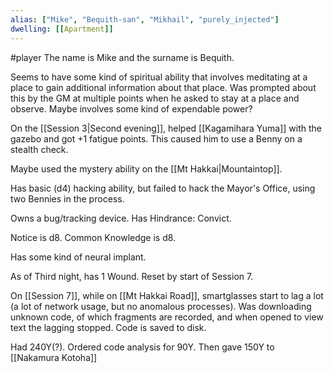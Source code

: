```yaml
---
alias: ["Mike", "Bequith-san", "Mikhail", "purely_injected"]
dwelling: [[Apartment]]
---
```

#player
The name is Mike and the surname is Bequith.

Seems to have some kind of spiritual ability that involves meditating at a place to gain additional information about that place. Was prompted about this by the GM at multiple points when he asked to stay at a place and observe. Maybe involves some kind of expendable power?

On the [[Session 3|Second evening]], helped [[Kagamihara Yuma]] with the gazebo and got +1 fatigue points. This caused him to use a Benny on a stealth check.

Maybe used the mystery ability on the [[Mt Hakkai|Mountaintop]].

Has basic (d4) hacking ability, but failed to hack the Mayor's Office, using two Bennies in the process.

Owns a bug/tracking device.
Has Hindrance: Convict.

Notice is d8.
Common Knowledge is d8.

Has some kind of neural implant.

As of Third night, has 1 Wound. Reset by start of Session 7.

On [[Session 7]], while on [[Mt Hakkai Road]], smartglasses start to lag a lot (a lot of network usage, but no anomalous processes).
Was downloading unknown code, of which fragments are recorded, and when opened to view text the lagging stopped.
Code is saved to disk.

Had 240Y(?).
Ordered code analysis for 90Y. 
Then gave 150Y to [[Nakamura Kotoha]]